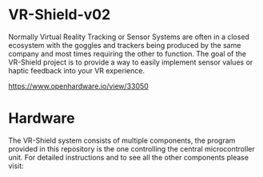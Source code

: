 # VR-Shield-v02
Normally Virtual Reality Tracking or Sensor Systems are often in a closed ecosystem with the goggles and trackers being produced by the same company and most times requiring the other to function. The goal of the VR-Shield project is to provide a way to easily implement sensor values or haptic feedback into your VR experience. 

https://www.openhardware.io/view/33050

# Hardware
The VR-Shield system consists of multiple components, the program provided in this repository is the one controlling the central microcontroller unit.
For detailed instructions and to see all the other components please visit:


